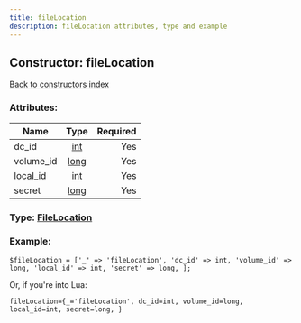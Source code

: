 ```yaml
---
title: fileLocation
description: fileLocation attributes, type and example
---
```

## Constructor: fileLocation  
[Back to constructors index](index.md)



### Attributes:

| Name     |    Type       | Required |
|----------|:-------------:|---------:|
|dc\_id|[int](../types/int.md) | Yes|
|volume\_id|[long](../types/long.md) | Yes|
|local\_id|[int](../types/int.md) | Yes|
|secret|[long](../types/long.md) | Yes|



### Type: [FileLocation](../types/FileLocation.md)


### Example:

```
$fileLocation = ['_' => 'fileLocation', 'dc_id' => int, 'volume_id' => long, 'local_id' => int, 'secret' => long, ];
```  

Or, if you're into Lua:  


```
fileLocation={_='fileLocation', dc_id=int, volume_id=long, local_id=int, secret=long, }

```


